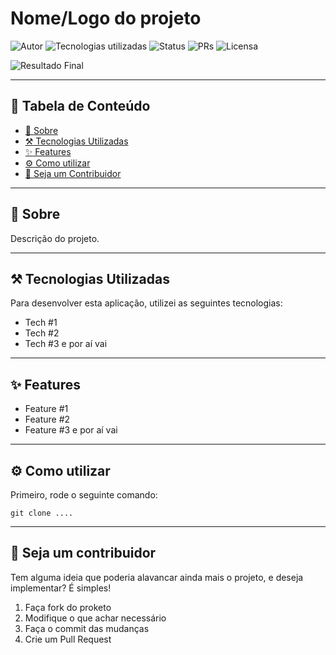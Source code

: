 # Nome/Logo do projeto

![Autor](https://img.shields.io/badge/author-Seu%20Nome-brightgreen)
![Tecnologias utilizadas](https://img.shields.io/badge/techs-Techs-brightgreen)
![Status](https://img.shields.io/badge/status-Status-brightgreen)
![PRs](https://img.shields.io/badge/PRs-welcome-brightgreen)
![Licensa](https://img.shields.io/badge/licença-LICENÇA-brightgreen)

![Resultado Final](./.github/final-result.png)

---

## :bookmark_tabs: Tabela de Conteúdo

- [:closed_book: Sobre](#closed_book-sobre)
- [:hammer_and_pick: Tecnologias Utilizadas](#hammer_and_pick-tecnologias-utilizadas)
- [:sparkles: Features](#sparkles-features)
- [:gear: Como utilizar](#gear-como-utilizar)
- [:handshake: Seja um Contribuidor](#handshake-seja-um-contribuidor)

---

## :closed_book: Sobre

Descrição do projeto.

---

## :hammer_and_pick: Tecnologias Utilizadas

Para desenvolver esta aplicação, utilizei as seguintes tecnologias:

- Tech #1
- Tech #2
- Tech #3 e por aí vai

---

## :sparkles: Features

- Feature #1
- Feature #2
- Feature #3 e por aí vai

---

## :gear: Como utilizar

Primeiro, rode o seguinte comando:

```
git clone ....
```

---

## :handshake: Seja um contribuidor

Tem alguma ideia que poderia alavancar ainda mais o projeto, e deseja implementar? É simples!

1. Faça fork do proketo
2. Modifique o que achar necessário
3. Faça o commit das mudanças
4. Crie um Pull Request
